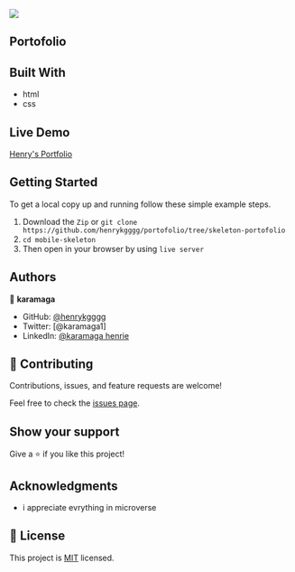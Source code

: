 ![](https://img.shields.io/badge/Microverse-blueviolet)
## Portofolio

## Built With

- html
- css
## Live Demo

[Henry's Portfolio](https://henrykgggg.github.io/portofolio/)
## Getting Started

To get a local copy up and running follow these simple example steps.

1. Download the `Zip` or `git clone https://github.com/henrykgggg/portofolio/tree/skeleton-portofolio `
2. `cd mobile-skeleton`
3. Then open in your browser by using `live server`

## Authors

👤 **karamaga**

- GitHub: [@henrykgggg ](https://github.com/henrykgggg)
- Twitter: [@karamaga1]
- LinkedIn: [@karamaga henrie](https://www.linkedin.com/in/karamaga-henrie-35a539232/)

## 🤝 Contributing

Contributions, issues, and feature requests are welcome!

Feel free to check the [issues page](../../issues/).

## Show your support

Give a ⭐️ if you like this project!

## Acknowledgments

- i appreciate evrything in microverse

## 📝 License

This project is [MIT](./MIT.md) licensed.
